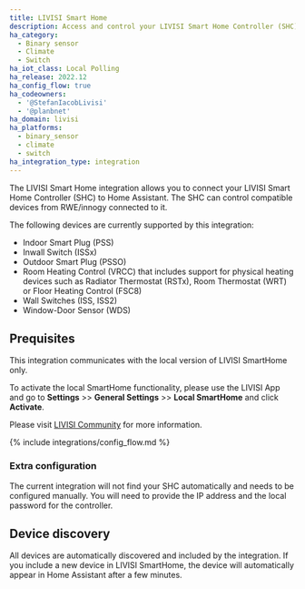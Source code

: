 ```yaml
---
title: LIVISI Smart Home
description: Access and control your LIVISI Smart Home Controller (SHC) and its connected RWE/innogy devices.
ha_category:
  - Binary sensor
  - Climate
  - Switch
ha_iot_class: Local Polling
ha_release: 2022.12
ha_config_flow: true
ha_codeowners:
  - '@StefanIacobLivisi'
  - '@planbnet'
ha_domain: livisi
ha_platforms:
  - binary_sensor
  - climate
  - switch
ha_integration_type: integration
---
```


The LIVISI Smart Home integration allows you to connect your LIVISI Smart Home Controller (SHC) to Home Assistant. The SHC can control compatible devices from RWE/innogy connected to it.
 
The following devices are currently supported by this integration:
 
- Indoor Smart Plug (PSS)
- Inwall Switch (ISSx)
- Outdoor Smart Plug (PSSO)
- Room Heating Control (VRCC) that includes support for physical heating devices such as Radiator Thermostat (RSTx), Room Thermostat (WRT) or Floor Heating Control (FSC8)
- Wall Switches (ISS, ISS2)
- Window-Door Sensor (WDS)
 
## Prequisites
 
This integration communicates with the local version of LIVISI SmartHome only. 
 
To activate the local SmartHome functionality, please use the LIVISI App and go to **Settings** >> **General Settings** >> **Local SmartHome** and click **Activate**.
 
Please visit [LIVISI Community](https://community.livisi.de) for more information.
 
{% include integrations/config_flow.md %}
 
### Extra configuration
 
The current integration will not find your SHC automatically and needs to be configured manually. You will need to provide the IP address and the local password for the controller.
 
## Device discovery

All devices are automatically discovered and included by the integration. If you include a new device in LIVISI SmartHome, the device will automatically appear in Home Assistant after a few minutes.
